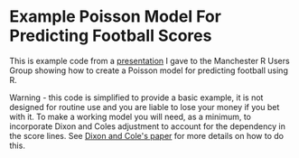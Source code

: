 Example Poisson Model For Predicting Football Scores
=========

This is example code from a [presentation](http://pena.lt/y/2014/11/02/predicting-football-using-r/) I gave to the Manchester R Users Group showing how to create a Poisson model for predicting football using R.

Warning - this code is simplified to provide a basic example, it is not designed for routine use and you are liable to lose your money if you bet with it. To make a working model you will need, as a minimum, to incorporate Dixon and Coles adjustment to account for the dependency in the score lines. See [Dixon and Cole's paper](http://www.math.ku.dk/~rolf/teaching/thesis/DixonColes.pdf) for more details on how to do this.